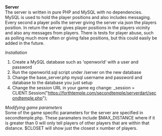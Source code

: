 **Server**  
The server is written in pure PHP and MySQL with no dependencies. MySQL is used to hold the player positions and also includes messaging. Every second a player polls the server giving the server via json the players position. In return the server gives player positions in the players vicinity and also any messages from players. There is tests for player abuse, such as polling much more often or giving false positions, but this could easily be added in the future.
  
*Installation*  
1. Create a MySQL database such as 'openworld' with a user and password  
2. Run the openworld.sql script under /server on the new database  
3. Change the base_server.php mysql username and password and database to the database you just setup  
4. Change the session URL in your game  eg change:    _session = CLIENT.Session("https://forthtemple.com/secondtemple/serverdart/secondtemple.php");
 
*Modifying game parameters*  
Some of the game specific parameters for the server are specified in secondtemple.php. These paramaters include $MAX_DISTANCE where if it is greater than 0 will only tell players of other players that are within that distance. $CLOSET will show just the closest x number of players. 



